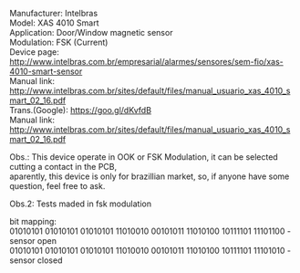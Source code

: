 Manufacturer:	Intelbras <br>
Model:		XAS 4010 Smart <br>
Application:	Door/Window magnetic sensor <br>
Modulation:     FSK (Current) <br>
Device page:	http://www.intelbras.com.br/empresarial/alarmes/sensores/sem-fio/xas-4010-smart-sensor<br>
Manual link:	http://www.intelbras.com.br/sites/default/files/manual_usuario_xas_4010_smart_02_16.pdf<br>
Trans.(Google): https://goo.gl/dKvfdB<br>
Manual link:	http://www.intelbras.com.br/sites/default/files/manual_usuario_xas_4010_smart_02_16.pdf<br>

Obs.: This device operate in OOK or FSK Modulation, it can be selected cutting a contact in the PCB,<br> aparently, this device is only for 
brazillian market, so, if anyone have some question, feel free to ask.

Obs.2: Tests maded in fsk modulation

bit mapping: <br>
01010101 01010101 01010101 11010010 00101011 11010100 10111101 11101100 - sensor open <br>
01010101 01010101 01010101 11010010 00101011 11010100 10111101 11101010 - sensor closed <br>
